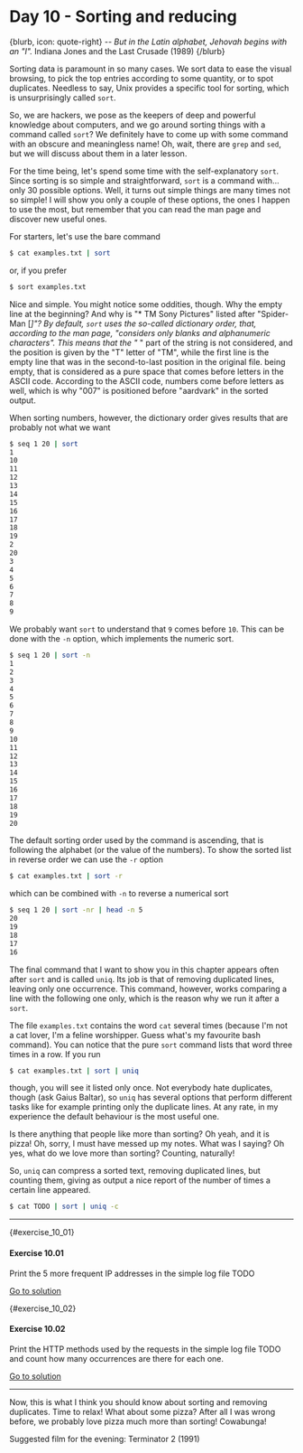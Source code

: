 # Day 10 - Sorting and reducing

{blurb, icon: quote-right}
-- _But in the Latin alphabet, Jehovah begins with an "I"._
Indiana Jones and the Last Crusade (1989)
{/blurb}

Sorting data is paramount in so many cases. We sort data to ease the visual browsing, to pick the top entries according to some quantity, or to spot duplicates. Needless to say, Unix provides a specific tool for sorting, which is unsurprisingly called `sort`.

So, we are hackers, we pose as the keepers of deep and powerful knowledge about computers, and we go around sorting things with a command called `sort`? We definitely have to come up with some command with an obscure and meaningless name! Oh, wait, there are `grep` and `sed`, but we will discuss about them in a later lesson.

For the time being, let's spend some time with the self-explanatory `sort`. Since sorting is so simple and straightforward, `sort` is a command with... only 30 possible options. Well, it turns out simple things are many times not so simple! I will show you only a couple of these options, the ones I happen to use the most, but remember that you can read the man page and discover new useful ones.

For starters, let's use the bare command

``` sh
$ cat examples.txt | sort
```

or, if you prefer

``` sh
$ sort examples.txt
```

Nice and simple. You might notice some oddities, though. Why the empty line at the beginning? And why is "* TM Sony Pictures" listed after "Spider-Man [*]"? By default, `sort` uses the so-called _dictionary order_, that, according to the man page, "considers only blanks and alphanumeric characters". This means that the "* " part of the string is not considered, and the position is given by the "T" letter of "TM", while the first line is the empty line that was in the second-to-last position in the original file. being empty, that is considered as a pure space that comes before letters in the ASCII code. According to the ASCII code, numbers come before letters as well, which is why "007" is positioned before "aardvark" in the sorted output.

When sorting numbers, however, the dictionary order gives results that are probably not what we want

``` sh
$ seq 1 20 | sort
1
10
11
12
13
14
15
16
17
18
19
2
20
3
4
5
6
7
8
9
```

We probably want `sort` to understand that `9` comes before `10`. This can be done with the `-n` option, which implements the numeric sort.

``` sh
$ seq 1 20 | sort -n
1
2
3
4
5
6
7
8
9
10
11
12
13
14
15
16
17
18
19
20
```

The default sorting order used by the command is ascending, that is following the alphabet (or the value of the numbers). To show the sorted list in reverse order we can use the `-r` option

``` sh
$ cat examples.txt | sort -r
```

which can be combined with `-n` to reverse a numerical sort

``` sh
$ seq 1 20 | sort -nr | head -n 5
20
19
18
17
16
```

The final command that I want to show you in this chapter appears often after `sort` and is called `uniq`. Its job is that of removing duplicated lines, leaving only one occurrence. This command, however, works comparing a line with the following one only, which is the reason why we run it after a `sort`.

The file `examples.txt` contains the word `cat` several times (because I'm not a cat lover, I'm a feline worshipper. Guess what's my favourite bash command). You can notice that the pure `sort` command lists that word three times in a row. If you run

``` sh
$ cat examples.txt | sort | uniq
```

though, you will see it listed only once. Not everybody hate duplicates, though (ask Gaius Baltar), so `uniq` has several options that perform different tasks like for example printing only the duplicate lines. At any rate, in my experience the default behaviour is the most useful one.

Is there anything that people like more than sorting? Oh yeah, and it is pizza! Oh, sorry, I must have messed up my notes. What was I saying? Oh yes, what do we love more than sorting? Counting, naturally!

So, `uniq` can compress a sorted text, removing duplicated lines, but counting them, giving as output a nice report of the number of times a certain line appeared.

``` sh
$ cat TODO | sort | uniq -c
```

* * *


{#exercise_10_01}
#### Exercise 10.01
Print the 5 more frequent IP addresses in the simple log file TODO

[Go to solution](#solution_10_01)

{#exercise_10_02}
#### Exercise 10.02
Print the HTTP methods used by the requests in the simple log file TODO and count how many occurrences are there for each one.

[Go to solution](#solution_10_02)


* * *

Now, this is what I think you should know about sorting and removing duplicates. Time to relax! What about some pizza? After all I was wrong before, we probably love pizza much more than sorting! Cowabunga!

Suggested film for the evening: Terminator 2 (1991)